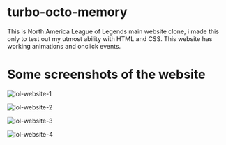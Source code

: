 # turbo-octo-memory
This is North America League of Legends main website clone, i made this only to test out my utmost ability with HTML and CSS. This website has working animations and onclick events.
# Some screenshots of the website

![lol-website-1](https://user-images.githubusercontent.com/71256843/118551091-b5976d00-b787-11eb-8bf4-3f765e57cf14.PNG)

![lol-website-2](https://user-images.githubusercontent.com/71256843/118551100-b8925d80-b787-11eb-8af3-958c56ee4603.PNG)

![lol-website-3](https://user-images.githubusercontent.com/71256843/120192117-fe016100-c244-11eb-997d-13970d698b4f.PNG)

![lol-website-4](https://user-images.githubusercontent.com/71256843/120192133-0194e800-c245-11eb-8292-f698378bbe2d.PNG)



